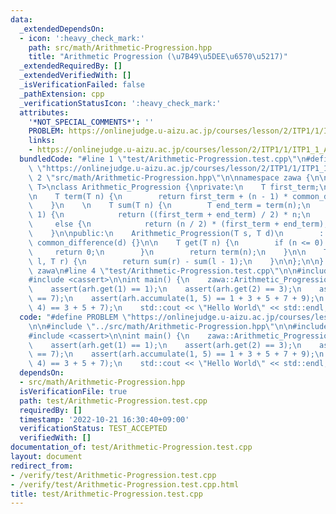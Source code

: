 ```yaml
---
data:
  _extendedDependsOn:
  - icon: ':heavy_check_mark:'
    path: src/math/Arithmetic-Progression.hpp
    title: "Arithmetic Progression (\u7B49\u5DEE\u6570\u5217)"
  _extendedRequiredBy: []
  _extendedVerifiedWith: []
  _isVerificationFailed: false
  _pathExtension: cpp
  _verificationStatusIcon: ':heavy_check_mark:'
  attributes:
    '*NOT_SPECIAL_COMMENTS*': ''
    PROBLEM: https://onlinejudge.u-aizu.ac.jp/courses/lesson/2/ITP1/1/ITP1_1_A
    links:
    - https://onlinejudge.u-aizu.ac.jp/courses/lesson/2/ITP1/1/ITP1_1_A
  bundledCode: "#line 1 \"test/Arithmetic-Progression.test.cpp\"\n#define PROBLEM\
    \ \"https://onlinejudge.u-aizu.ac.jp/courses/lesson/2/ITP1/1/ITP1_1_A\"\n\n#line\
    \ 2 \"src/math/Arithmetic-Progression.hpp\"\n\nnamespace zawa {\n\ntemplate <class\
    \ T>\nclass Arithmetic_Progression {\nprivate:\n    T first_term;\n    T common_difference;\n\
    \n    T term(T n) {\n        return first_term + (n - 1) * common_difference;\n\
    \    }\n    \n    T sum(T n) {\n        T end_term = term(n);\n        if (n &\
    \ 1) {\n            return ((first_term + end_term) / 2) * n;\n        }\n   \
    \     else {\n            return (n / 2) * (first_term + end_term);\n        }\n\
    \    }\n\npublic:\n    Arithmetic_Progression(T s, T d)\n        : first_term(s),\
    \ common_difference(d) {}\n\n    T get(T n) {\n        if (n <= 0) {\n       \
    \     return 0;\n        }\n        return term(n);\n    }\n\n    T accumulate(T\
    \ l, T r) {\n        return sum(r) - sum(l - 1);\n    }\n\n};\n\n} // namespace\
    \ zawa\n#line 4 \"test/Arithmetic-Progression.test.cpp\"\n\n#include <iostream>\n\
    #include <cassert>\n\nint main() {\n    zawa::Arithmetic_Progression arh(1, 2);\n\
    \    assert(arh.get(1) == 1);\n    assert(arh.get(2) == 3);\n    assert(arh.get(4)\
    \ == 7);\n    assert(arh.accumulate(1, 5) == 1 + 3 + 5 + 7 + 9);\n    assert(arh.accumulate(2,\
    \ 4) == 3 + 5 + 7);\n    std::cout << \"Hello World\" << std::endl;\n}\n"
  code: "#define PROBLEM \"https://onlinejudge.u-aizu.ac.jp/courses/lesson/2/ITP1/1/ITP1_1_A\"\
    \n\n#include \"../src/math/Arithmetic-Progression.hpp\"\n\n#include <iostream>\n\
    #include <cassert>\n\nint main() {\n    zawa::Arithmetic_Progression arh(1, 2);\n\
    \    assert(arh.get(1) == 1);\n    assert(arh.get(2) == 3);\n    assert(arh.get(4)\
    \ == 7);\n    assert(arh.accumulate(1, 5) == 1 + 3 + 5 + 7 + 9);\n    assert(arh.accumulate(2,\
    \ 4) == 3 + 5 + 7);\n    std::cout << \"Hello World\" << std::endl;\n}\n"
  dependsOn:
  - src/math/Arithmetic-Progression.hpp
  isVerificationFile: true
  path: test/Arithmetic-Progression.test.cpp
  requiredBy: []
  timestamp: '2022-10-21 16:30:40+09:00'
  verificationStatus: TEST_ACCEPTED
  verifiedWith: []
documentation_of: test/Arithmetic-Progression.test.cpp
layout: document
redirect_from:
- /verify/test/Arithmetic-Progression.test.cpp
- /verify/test/Arithmetic-Progression.test.cpp.html
title: test/Arithmetic-Progression.test.cpp
---
```

